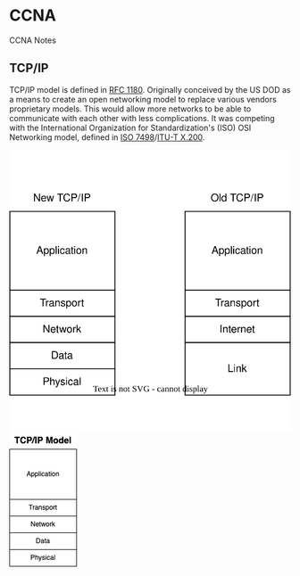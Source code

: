 # CCNA
CCNA Notes

## TCP/IP

TCP/IP model is defined in [RFC 1180](https://datatracker.ietf.org/doc/html/rfc1180). Originally conceived by the US DOD as a means to create an open networking model to replace various vendors proprietary models. This would allow more networks to be able to communicate with each other with less complications. It was competing with the International Organization for Standardization's (ISO) OSI Networking model, defined in [ISO 7498](https://www.iso.org/standard/20269.html)/[ITU-T X.200](https://www.itu.int/rec/T-REC-X.200-199407-I/).

![tcp_ip_4v5.svg](https://github.com/johnsoga/CCNA/blob/diagram_test/assests/tcp_ip_4v5.svg)
![tcp_ip.png](https://github.com/johnsoga/CCNA/blob/main/assests/tcp_ip.png)

